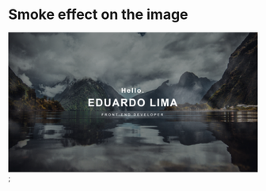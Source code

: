# Smoke effect on the image
[![Background image smoke](/smoke.png)](https://smokeimage.netlify.app/);